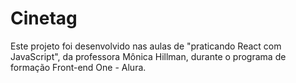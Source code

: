 # Cinetag

Este projeto foi desenvolvido nas aulas de "praticando React com JavaScript", da professora Mônica Hillman, durante o programa de formação Front-end One - Alura.

